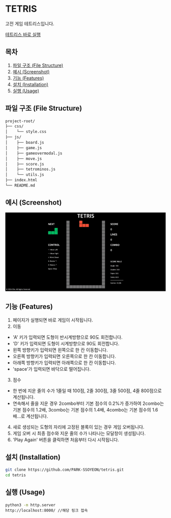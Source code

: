 # TETRIS

고전 게임 테트리스입니다.

<a href="https://park-ssoyeon.github.io/tetris/" target="_blank">테트리스 바로 실행</a>

## 목차

1. [파일 구조 (File Structure)](#파일-구조-file-structure)
2. [예시 (Screenshot)](#예시-screenshot)
3. [기능 (Features)](#기능-features)
4. [설치 (Installation)](#설치-installation)
5. [실행 (Usage)](#실행-usage)

## 파일 구조 (File Structure)
```bash
project-root/
├── css/
│    └── style.css
├── js/
│    ├── board.js
│    ├── game.js
│    ├── gameovermodal.js
│    ├── move.js
│    ├── score.js
│    ├── tetrominos.js
│    └── utils.js
├── index.html
└── README.md
```

## 예시 (Screenshot)

<img src="img/tetris_screenshot3.gif" width="1080" height=auto/>

## 기능 (Features)
1. 페이지가 실행되면 바로 게임이 시작됩니다.
2. 이동
  - 'A' 키가 입력되면 도형이 반시계방향으로 90도 회전합니다.
  - 'D' 키가 입력되면 도형이 시계방향으로 90도 회전합니다.
  - 왼쪽 방향키가 입력되면 왼쪽으로 한 칸 이동합니다.
  - 오른쪽 방향키가 입력되면 오른쪽으로 한 칸 이동합니다.
  - 아래쪽 방향키가 입력되면 아래쪽으로 한 칸 이동합니다.
  - 'space'가 입력되면 바닥으로 떨어집니다.
3. 점수
  - 한 번에 지운 줄의 수가 1줄일 때 100점, 2줄 300점, 3줄 500점, 4줄 800점으로 계산됩니다.
  - 연속해서 줄을 지운 경우 2combo부터 기본 점수의 0.2%가 증가하여 2combo는 기본 점수의 1.2배, 3combo는 기본 점수의 1.4배, 4combo는 기본 점수의 1.6배...로 계산됩니다.
4. 새로 생성되는 도형의 자리에 고정된 블록이 있는 경우 게임 오버됩니다.
5. 게임 오버 시 최종 점수와 지운 줄의 수가 나타나는 모달창이 생성됩니다.
6. 'Play Again' 버튼을 클릭하면 처음부터 다시 시작됩니다.

## 설치 (Installation)
```bash
git clone https://github.com/PARK-SSOYEON/tetris.git
cd tetris
```

## 실행 (Usage)
```bash
python3 -m http.server
http://localhost:8000/ //해당 링크 접속
```
